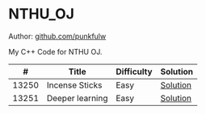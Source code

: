# NTHU_OJ

Author: [github.com/punkfulw](https://github.com/punkfulw)

My C++ Code for NTHU OJ.
  
 
\# | Title | Difficulty | Solution 
---|---|---|---
13250 | Incense Sticks | Easy | [Solution](NTHU/13250%20-%20Incense%20Sticks)
13251 | Deeper learning | Easy | [Solution](NTHU/13251%20-%20Deeper%20learning)

